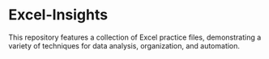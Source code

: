 # Excel-Insights
This repository features a collection of Excel practice files, demonstrating a variety of techniques for data analysis, organization, and automation.
